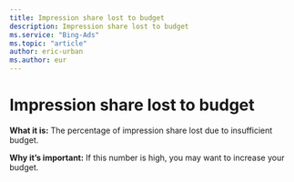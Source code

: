 ```yaml
---
title: Impression share lost to budget
description: Impression share lost to budget
ms.service: "Bing-Ads"
ms.topic: "article"
author: eric-urban
ms.author: eur
---
```


# Impression share lost to budget

**What it is:**     The percentage of impression share lost due to insufficient budget.

**Why it’s important:**  If this number is high, you may want to increase your budget.


